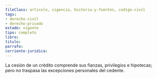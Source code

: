 ```yaml
---
fileClass: articulo, vigencia, historia-y-fuentes, codigo-civil
tags:
- derecho-civil
- derecho-privado
estado: vigente
tipo: completo
libro:
titulo:
parrafo:
corriente-juridica:
---
```

La cesión de un crédito comprende sus fianzas, privilegios e hipotecas; pero no traspasa las excepciones personales del cedente.